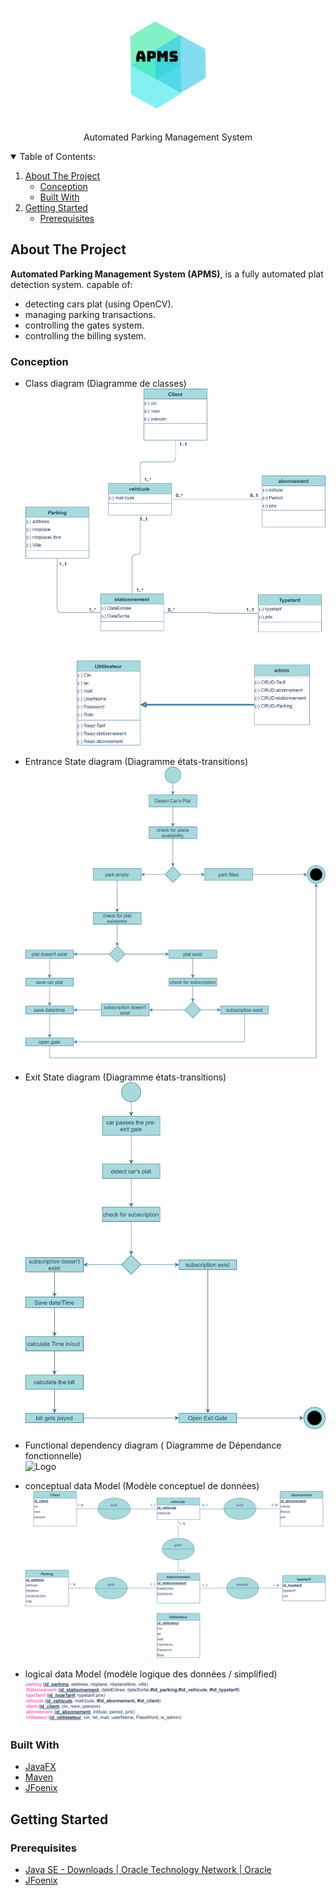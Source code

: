 




<!-- PROJECT LOGO -->
<br />
<p align="center">
  <a href="">
    <img src="src/main/resources/assets/flag.png" alt="Logo" width="180">
  </a>
  <p align="center">
   Automated Parking Management System
  </p>
    
  
<!-- TABLE OF CONTENTS -->
<details open="open">
  <summary>Table of Contents:</summary>
  <ol>
    <li>
      <a href="#about-the-project">About The Project</a>
      <ul>
      <li><a href="#conception">Conception</a></li>
        <li><a href="#built-with">Built With</a></li>
      </ul>
    </li>
    <li>
      <a href="#getting-started">Getting Started</a>
      <ul>
        <li><a href="#prerequisites">Prerequisites</a></li>
      </ul>
    </li>
  </ol>
</details>



<!-- ABOUT THE PROJECT -->
## About The Project



<b>Automated Parking Management System (APMS)</b>, is a fully automated plat detection system.
capable of:
  - detecting cars plat (using OpenCV).
  - managing parking transactions.
  - controlling the gates system.
  - controlling the billing system.

### Conception
- Class diagram (Diagramme de classes)<br>
  <img src="readMeAssets/diagramme class.png" alt="Logo" >
  
- Entrance State diagram (Diagramme états-transitions)<br>
  <img src="readMeAssets/etat-transition-entrence.png" alt="Logo" >
  
- Exit State diagram (Diagramme états-transitions)<br>
  <img src="readMeAssets/etat-transition-exit.png" alt="Logo" >

- Functional dependency diagram ( Diagramme de Dépendance fonctionnelle)<br>
  <img src="readMeAssets/schéma-de-dependance-fonctionnelle.png" alt="Logo" >

- conceptual data Model (Modèle conceptuel de données)<br>
  <img src="readMeAssets/MCD.png" alt="Logo" >

- logical data Model (modèle logique des données / simplified)<br>
  <img src="readMeAssets/MLD.png" alt="Logo" >

### Built With
* [JavaFX ](https://openjfx.io/)
* [Maven](https://maven.apache.org/)
* [JFoenix](http://www.jfoenix.com/)



<!-- GETTING STARTED -->
## Getting Started

### Prerequisites


* [Java SE - Downloads | Oracle Technology Network | Oracle](https://www.oracle.com/java/technologies/javase-downloads.html)
*  [JFoenix](http://www.jfoenix.com/)
